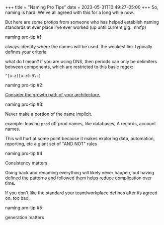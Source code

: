 +++
title = "Naming Pro Tips"
date = 2023-05-31T10:49:27-05:00
+++
So, naming is hard. We've all agreed with this for a long while now.

But here are some protips from someone who has helped establish naming
standards at ever place i've ever worked (up until current gig.. nmfp)

naming pro-tip #1:

always identify where the names will be used. the weakest link typically
defines your criteria.

what do I mean? if you are using DNS, then periods can only be delimiters
between components, which are restricted to this basic regex:

```regexp
^[a-z][a-z0-9\-]
```

naming pro-tip #2:

[Consider the growth path of your architecture.](@/posts/drafts/environment-aspects.md "Environment Aspects")

naming pro-tip #3:

Never make a portion of the name implicit.

example: leaving `prod` off prod names, like databases, A records, account
names.

This will hurt at some point because it makes exploring data, automation,
reporting, etc a giant set of "AND NOT" rules

naming pro-tip #4

Consistency matters.

Going back and renaming everything will likely never happen, but having
defined the patterns and followed them helps reduce complication over
time.

If you don't like the standard your team/workplace defines after its
agreed on. too bad.

naming pro-tip #5

generation matters
